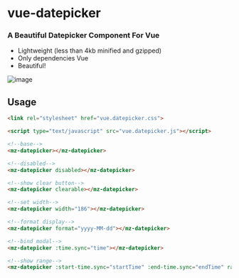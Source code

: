 vue-datepicker
========
### A Beautiful Datepicker Component For Vue
* Lightweight (less than 4kb minified and gzipped)
* Only dependencies Vue
* Beautiful!

![image](https://github.com/weifeiyue/vue-datepicker/raw/master/screenshots/datepicker.png)

## Usage

```html
<link rel="stylesheet" href="vue.datepicker.css">
```

```html
<script type="text/javascript" src="vue.datepicker.js"></script>
```

```html
<!--base-->
<mz-datepicker></mz-datepicker>

<!--disabled-->
<mz-datepicker disabled></mz-datepicker>

<!--show clear button-->
<mz-datepicker clearable></mz-datepicker>

<!--set width-->
<mz-datepicker width="186"></mz-datepicker>

<!--format display-->
<mz-datepicker format="yyyy-MM-dd"></mz-datepicker>

<!--bind modal-->
<mz-datepicker :time.sync="time"></mz-datepicker>

<!--show range-->
<mz-datepicker :start-time.sync="startTime" :end-time.sync="endTime" range></mz-datepicker>

```